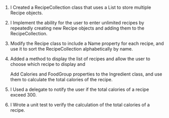 1. I Created a RecipeCollection class that uses a List<Recipe> to store multiple Recipe objects.

2. I Implement the ability for the user to enter unlimited recipes by repeatedly creating new Recipe objects and adding them to the RecipeCollection.

3. Modify the Recipe class to include a Name property for each recipe, and use it to sort the RecipeCollection alphabetically by name.

4. Added a method to display the list of recipes and allow the user to choose which recipe to display and 

   Add Calories and FoodGroup properties to the Ingredient class, and use them to calculate the total calories of the recipe.

5. I  Used a delegate to notify the user if the total calories of a recipe exceed 300.

6. I Wrote a unit test to verify the calculation of the total calories of a recipe.

